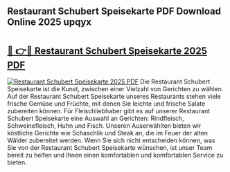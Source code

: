 ## Restaurant Schubert Speisekarte PDF Download Online 2025 upqyx

# <h2><a href="http://gcdkcci.nevu.top/?p=Restaurant+Schubert+Speisekarte">🔗 👉🔴 Restaurant Schubert Speisekarte 2025 PDF</a></h2>

[![Restaurant Schubert Speisekarte 2025 PDF](https://i.imgur.com/dBaPXMq.png)](http://gcdkcci.nevu.top/?p=Restaurant+Schubert+Speisekarte)
Die Restaurant Schubert Speisekarte ist die Kunst, zwischen einer Vielzahl von Gerichten zu wählen. Auf der Restaurant Schubert Speisekarte unseres Restaurants stehen viele frische Gemüse und Früchte, mit denen Sie leichte und frische Salate zubereiten können. Für Fleischliebhaber gibt es auf unserer Restaurant Schubert Speisekarte eine Auswahl an Gerichten: Rindfleisch, Schweinefleisch, Huhn und Fisch. Unseren Auserwählten bieten wir köstliche Gerichte wie Schaschlik und Steak an, die im Feuer der alten Wälder zubereitet werden. Wenn Sie sich nicht entscheiden können, was Sie von der Restaurant Schubert Speisekarte wünschen, ist unser Team bereit zu helfen und Ihnen einen komfortablen und komfortablen Service zu bieten.
